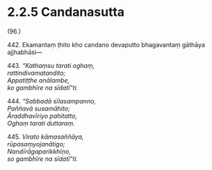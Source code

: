 # 2.2.5 Candanasutta

(96.)

442\. Ekamantaṃ ṭhito kho candano devaputto bhagavantaṃ gāthāya ajjhabhāsi—

443\. _“Kathaṃsu tarati oghaṃ,_  
_rattindivamatandito;_  
_Appatiṭṭhe anālambe,_  
_ko gambhīre na sīdatī”ti._  

444\. _“Sabbadā sīlasampanno,_  
_Paññavā susamāhito;_  
_Āraddhavīriyo pahitatto,_  
_Oghaṃ tarati duttaraṃ._  

445\. _Virato kāmasaññāya,_  
_rūpasaṃyojanātigo;_  
_Nandīrāgaparikkhīṇo,_  
_so gambhīre na sīdatī”ti._
